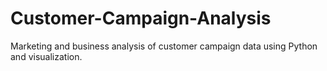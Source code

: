 # Customer-Campaign-Analysis
Marketing and business analysis of customer campaign data using Python and visualization.
